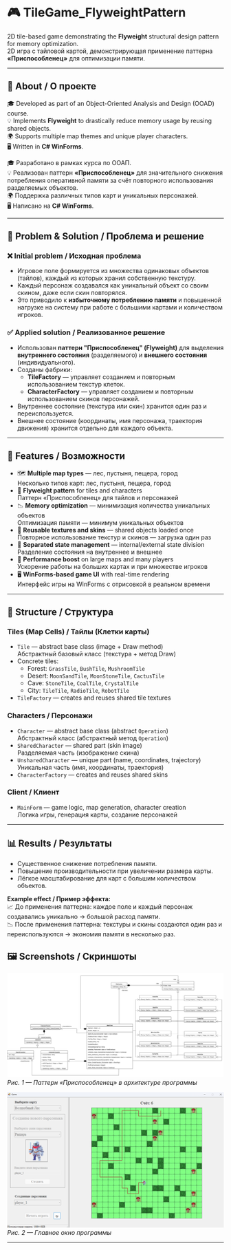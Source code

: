 # 🎮 TileGame_FlyweightPattern

2D tile-based game demonstrating the **Flyweight** structural design pattern for memory optimization.  
2D игра с тайловой картой, демонстрирующая применение паттерна **«Приспособленец»** для оптимизации памяти.

---

## 📌 About / О проекте

🎓 Developed as part of an Object-Oriented Analysis and Design (OOAD) course.  
💡 Implements **Flyweight** to drastically reduce memory usage by reusing shared objects.  
🌍 Supports multiple map themes and unique player characters.  
🖥 Written in **C# WinForms**.

🎓 Разработано в рамках курса по ООАП.  
💡 Реализован паттерн **«Приспособленец»** для значительного снижения потребления оперативной памяти за счёт повторного использования разделяемых объектов.  
🌍 Поддержка различных типов карт и уникальных персонажей.  
🖥 Написано на **C# WinForms**.

---

## 🔧 Problem & Solution / Проблема и решение

### ❌ Initial problem / Исходная проблема
- Игровое поле формируется из множества одинаковых объектов (тайлов), каждый из которых хранил собственную текстуру.  
- Каждый персонаж создавался как уникальный объект со своим скином, даже если скин повторялся.  
- Это приводило к **избыточному потреблению памяти** и повышенной нагрузке на систему при работе с большими картами и количеством игроков.

### ✅ Applied solution / Реализованное решение
- Использован **паттерн "Приспособленец" (Flyweight)** для выделения **внутреннего состояния** (разделяемого) и **внешнего состояния** (индивидуального).  
- Созданы фабрики:
  - **TileFactory** — управляет созданием и повторным использованием текстур клеток.
  - **CharacterFactory** — управляет созданием и повторным использованием скинов персонажей.
- Внутреннее состояние (текстура или скин) хранится один раз и переиспользуется.  
- Внешнее состояние (координаты, имя персонажа, траектория движения) хранится отдельно для каждого объекта.

---

## 🎯 Features / Возможности

- 🗺 **Multiple map types** — лес, пустыня, пещера, город  
  Несколько типов карт: лес, пустыня, пещера, город
- 🧩 **Flyweight pattern** for tiles and characters  
  Паттерн «Приспособленец» для тайлов и персонажей
- 📉 **Memory optimization** — минимизация количества уникальных объектов  
  Оптимизация памяти — минимум уникальных объектов
- 🎨 **Reusable textures and skins** — shared objects loaded once  
  Повторное использование текстур и скинов — загрузка один раз
- 🧠 **Separated state management** — internal/external state division  
  Разделение состояния на внутреннее и внешнее
- 🚀 **Performance boost** on large maps and many players  
  Ускорение работы на больших картах и при множестве игроков
- 🖥 **WinForms-based game UI** with real-time rendering  
  Интерфейс игры на WinForms с отрисовкой в реальном времени

---

## 📁 Structure / Структура

### Tiles (Map Cells) / Тайлы (Клетки карты)
- `Tile` — abstract base class (image + Draw method)  
  Абстрактный базовый класс (текстура + метод Draw)
- Concrete tiles:  
  - Forest: `GrassTile`, `BushTile`, `MushroomTile`  
  - Desert: `MoonSandTile`, `MoonStoneTile`, `CactusTile`  
  - Cave: `StoneTile`, `CoalTile`, `CrystalTile`  
  - City: `TileTile`, `RadioTile`, `RobotTile`
- `TileFactory` — creates and reuses shared tile textures

### Characters / Персонажи
- `Character` — abstract base class (abstract `Operation`)  
  Абстрактный класс (абстрактный метод `Operation`)
- `SharedCharacter` — shared part (skin image)  
  Разделяемая часть (изображение скина)
- `UnsharedCharacter` — unique part (name, coordinates, trajectory)  
  Уникальная часть (имя, координаты, траектория)
- `CharacterFactory` — creates and reuses shared skins

### Client / Клиент
- `MainForm` — game logic, map generation, character creation  
  Логика игры, генерация карты, создание персонажей

---

## 📊 Results / Результаты

- Существенное снижение потребления памяти.
- Повышение производительности при увеличении размера карты.
- Лёгкое масштабирование для карт с большим количеством объектов.

**Example effect / Пример эффекта:**  
📈 До применения паттерна: каждое поле и каждый персонаж создавались уникально → большой расход памяти.  
📉 После применения паттерна: текстуры и скины создаются один раз и переиспользуются → экономия памяти в несколько раз.

## 🖼 Screenshots / Скриншоты

![Диаграмма](images/diagramm.png)  
*Рис. 1 — Паттерн «Приспособленец» в архитектуре программы*

![Программа](images/application.png)  
*Рис. 2 — Главное окно программы*


---
